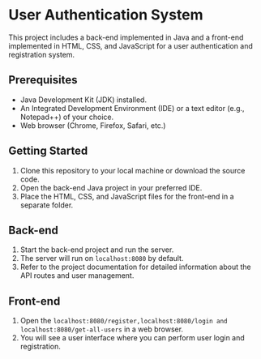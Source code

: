 # User Authentication System

This project includes a back-end implemented in Java and a front-end implemented in HTML, CSS, and JavaScript for a user authentication and registration system.

## Prerequisites

- Java Development Kit (JDK) installed.
- An Integrated Development Environment (IDE) or a text editor (e.g., Notepad++) of your choice.
- Web browser (Chrome, Firefox, Safari, etc.)

## Getting Started

1. Clone this repository to your local machine or download the source code.
2. Open the back-end Java project in your preferred IDE.
3. Place the HTML, CSS, and JavaScript files for the front-end in a separate folder.

## Back-end

1. Start the back-end project and run the server.
2. The server will run on `localhost:8080` by default.
3. Refer to the project documentation for detailed information about the API routes and user management.

## Front-end

1. Open the `localhost:8080/register,localhost:8080/login and localhost:8080/get-all-users`  in a web browser.
2. You will see a user interface where you can perform user login and registration.
